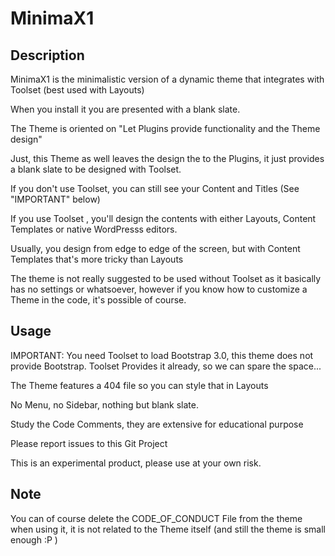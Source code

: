 # MinimaX1

## Description

MinimaX1 is the minimalistic version of a dynamic theme that integrates with Toolset (best used with Layouts)

When you install it you are presented with a blank slate.

The Theme is oriented on "Let Plugins provide functionality and the Theme design"

Just, this Theme as well leaves the design the to the Plugins, it just provides a blank slate to be designed with Toolset.

If you don't use Toolset, you can still see your Content and Titles (See "IMPORTANT" below)

If you use Toolset , you'll design the contents with either Layouts, Content Templates or native WordPresss editors.

Usually, you design from edge to edge of the screen, but with Content Templates that's more tricky than Layouts

The theme is not really suggested to be used without Toolset as it basically has no settings or whatsoever, however if you know how to customize a Theme in the code, it's possible of course.

## Usage

IMPORTANT: You need Toolset to load Bootstrap 3.0, this theme does not provide Bootstrap.
Toolset Provides it already, so we can spare the space...

The Theme features a 404 file so you can style that in Layouts

No Menu, no Sidebar, nothing but blank slate.

Study the Code Comments, they are extensive for educational purpose

Please report issues to this Git Project

This is an experimental product, please use at your own risk.

## Note

You can of course delete the CODE_OF_CONDUCT File from the theme when using it, it is not related to the Theme itself (and still the theme is small enough :P )
